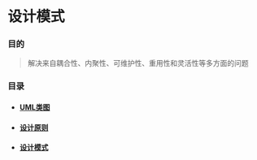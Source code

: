 # 设计模式

### 目的

>解决来自耦合性、内聚性、可维护性、重用性和灵活性等多方面的问题

### 目录

+ #### [UML类图](res/doc/uml/UML.md)

+ #### [设计原则](res/doc/principle/principle.md)

+ #### [设计模式](res/doc/pattern/pattern.md)